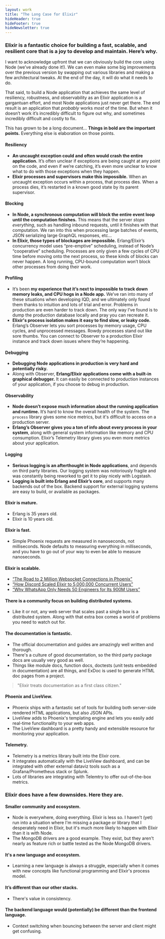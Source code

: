 ```yaml
---
layout: work
title: "The Long Case for Elixir"
hideHeader: true
hideFooter: true
hideNewsletter: true
---
```


<style>
ul {
    margin: 0;
}

blockquote p {
    margin: 0;
}
</style>

### Elixir is a fantastic choice for building a fast, scalable, and resilient core that is a joy to develop and maintain. Here’s why.

I want to acknowledge upfront that we can obviously build the core using Node (we’ve already done it!). We can even make some big improvements over the previous version by swapping out various libraries and making a few architectural tweaks. At the end of the day, it will do what it needs to do.

That said, to build a Node application that achieves the same level of resiliency, robustness, and observability as an Elixir application is a gargantuan effort, and most Node applications just never get there. The end result is an application that _probably_ works _most_ of the time. But when it doesn’t work it’s incredibly difficult to figure out why, and sometimes incredibly difficult and costly to fix.

This has grown to be a long document... __Things in bold are the important points.__ Everything else is elaboration on those points.

#### Resiliency
- __An uncaught exception could and often would crash the entire application.__ It’s often unclear if exceptions are being caught at any point on the code, and even if we’re catching, it’s even more unclear to know what to do with those exceptions when they happen.
- __Elixir processes and supervisors make this impossible.__ When an uncaught exception occurs within a process, that process dies. When a process dies, it’s restarted in a known good state by its parent supervisor.

#### Blocking
- __In Node, a synchronous computation will block the entire event loop until the computation finishes.__ This means that the server _stops everything_, such as handling inbound requests, until it finishes with that computation. We ran into this when processing large batches of events, JSON serializing large GraphQL responses, etc...
- __In Elixir, those types of blockages are impossible.__ Erlang/Elixir’s concurrency model uses “pre-emptive” scheduling, instead of Node’s “cooperative” scheduling. Processes are only given a few cycles of CPU time before moving onto the next process, so these kinds of blocks can never happen. A long running, CPU-bound computation won’t block other processes from doing their work.

#### Profiling
- It’s been __my experience that it’s next to impossible to track down memory leaks, and CPU hogs in a Node app.__ We’ve ran into many of these situations when developing IQD, and we ultimately only found them thanks to intuition and lots of trial and error. Problems in production are even harder to track down. The only way I’ve found is to dump the production database locally and pray you can recreate it.
- __Elixir's process isolation makes it easy to find slow, or leaky code.__ Erlang’s Observer lets you sort processes by memory usage, CPU cycles, and unprocessed messages. Rowdy processes stand out like sore thumbs. You can connect to Observer to a production Elixir instance and track down issues where they’re happening.

#### Debugging
- __Debugging Node applications in production is very hard and potentially risky.__
- Along with Observer, __Erlang/Elixir applications come with a built-in graphical debugger.__ It can easily be connected to production instances of your application, if you choose to debug in production.

#### Observability
- __Node doesn’t expose much information about the running application and runtime.__ It’s hard to know the overall health of the system. The <code class="language-javascript">process</code> library gives some nice metrics, but it's difficult to access on a production server.
- __Erlang’s Observer gives you a ton of info about every process in your system__, along with general system information like memory and CPU consumption. Elixir’s Telemetry library gives you even more metrics about your application.

#### Logging
- __Serious logging is an afterthought in Node applications__, and depends on third party libraries. Our logging system was notoriously fragile and was constantly being reworked to get it to play nicely with Logstash.
- __Logging is built into Erlang and Elixir’s core__, and supports many backends out of the box. Backend support for external logging systems are easy to build, or available as packages.

#### Elixir is mature.
- Erlang is 35 years old.
- Elixir is 10 years old.

#### Elixir is fast.
- Simple Phoenix requests are measured in nanoseconds, not milliseconds. Node defaults to measuring everything in milliseconds, and you have to go out of your way to even be able to measure nanoseconds.

#### Elixir is scalable.
- [“The Road to 2 Million Websocket Connections in Phoenix”](https://www.phoenixframework.org/blog/the-road-to-2-million-websocket-connections)
- [“How Discord Scaled Elixir to 5,000,000 Concurrent Users”](https://blog.discord.com/scaling-elixir-f9b8e1e7c29b)
- [“Why WhatsApp Only Needs 50 Engineers for Its 900M Users”](https://www.wired.com/2015/09/whatsapp-serves-900-million-users-50-engineers/)
    
#### There is a community focus on building distributed systems.
- Like it or not, any web server that scales past a single box is a distributed system. Along with that extra box comes a world of problems you need to watch out for.

#### The documentation is fantastic.
- The official documentation and guides are amazingly well written and thorough.
- There's a culture of good documentation, so the third party package docs are usually very good as well.
- Things like module docs, function docs, doctests (unit tests embedded in documentation) are all things, and ExDoc is used to generate HTML doc pages from a project.
> "Elixir treats documentation as a first class citizen."

#### Phoenix and LiveView.
- Phoenix ships with a fantastic set of tools for building both server-side rendered HTML applications, but also JSON APIs.
- LiveView adds to Phoenix's templating engine and lets you easily add real-time functionality to your web apps.
- The LiveView dashboard is a pretty handy and extensible resource for monitoring your application.

#### Telemetry.
- Telemetry is a metrics library built into the Elixir core.
- It integrates automatically with the LiveView dashboard, and can be integrated with other external dataviz tools such as a Grafana/Prometheus stack or Splunk.
- Lots of libraries are integrating with Telemtry to offer out-of-the-box metrics.

### Elixir does have a few downsides. Here they are.

#### Smaller community and ecosystem.
- Node is everywhere, doing everything. Elixir is less so. I haven't (yet) run into a situation where I'm missing a package or library that I desperately need in Elixir, but it's much more likely to happen with Elixir than it is with Node.
- The MongoDB drivers are a good example. They exist, but they aren't nearly as feature rich or battle tested as the Node MongoDB drivers.

#### It's a new language and ecosystem.
- Learning a new language is always a struggle, especially when it comes with new concepts like functional programming and Elixir's process model.

#### It’s different than our other stacks.
- There's value in consistency.

#### The backend language would (potentially) be different than the frontend language.
- Context switching when bouncing between the server and client might get confusing.
